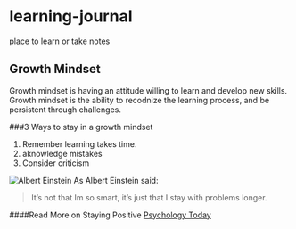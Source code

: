 # learning-journal
place to learn or take notes

## **Growth Mindset**
Growth mindset is having an attitude willing to learn and develop new skills. Growth mindset is the ability to recodnize the learning process, and be persistent through challenges. 

###3 Ways to stay in a growth mindset
1. Remember learning takes time.
2. aknowledge mistakes
3. Consider criticism

![Albert Einstein](https://www.viva.org.uk/sites/default/files/styles/large/public/Albert%20Einstein_0.jpg?itok=A5nVyyns)
As Albert Einstein said:
> It’s not that Im so smart, 
> it’s just that I stay with problems longer.

####Read More on Staying Positive
[Psychology Today](https://www.psychologytoday.com/us/blog/click-here-happiness/201904/15-ways-build-growth-mindset)
